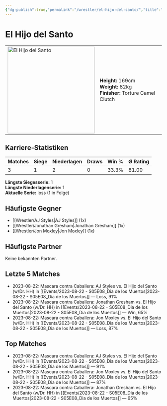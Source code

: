 ```yaml
---
{"dg-publish":true,"permalink":"/wrestler/el-hijo-del-santo/","title":"El Hijo del Santo","tags":["wrestler"],"noteIcon":""}
---
```



# El Hijo del Santo

<table>
        <tr>
        <td><img src="https://github.com/CptSpaulding1980/choke-slam-wrestling/releases/download/images/El_Hijo_del_Santo.png" width="280" alt="El Hijo del Santo"></td>
        <td>
        <b>Height:</b> 169cm<br>
        <b>Weight:</b> 82kg<br>
        <b>Finisher:</b> Torture Camel Clutch<br>
        </td>
        </tr>
        </table>
        

## Karriere-Statistiken

| Matches | Siege | Niederlagen | Draws | Win % | Ø Rating |
|---------|-------|-------------|-------|-------|-----------|
| 3 | 1 | 2 | 0 | 33.3% | 81.00 |

**Längste Siegesserie:** 1<br>**Längste Niederlagenserie:** 1<br>**Aktuelle Serie:** loss (1 in Folge)


## Häufigste Gegner
- [[Wrestler/AJ Styles\|AJ Styles]] (1x)
- [[Wrestler/Jonathan Gresham\|Jonathan Gresham]] (1x)
- [[Wrestler/Jon Moxley\|Jon Moxley]] (1x)

## Häufigste Partner
Keine bekannten Partner.

## Letzte 5 Matches
- 2023-08-22: Mascara contra Caballera: AJ Styles vs. El Hijo del Santo (w/Dr. HH) in [[Events/2023-08-22 - S05E08_Dia de los Muertos\|2023-08-22 - S05E08_Dia de los Muertos]] — Loss, 91%
- 2023-08-22: Mascara contra Caballera: Jonathan Gresham vs. El Hijo del Santo (w/Dr. HH) in [[Events/2023-08-22 - S05E08_Dia de los Muertos\|2023-08-22 - S05E08_Dia de los Muertos]] — Win, 65%
- 2023-08-22: Mascara contra Caballera: Jon Moxley vs. El Hijo del Santo (w/Dr. HH) in [[Events/2023-08-22 - S05E08_Dia de los Muertos\|2023-08-22 - S05E08_Dia de los Muertos]] — Loss, 87%

## Top Matches
- 2023-08-22: Mascara contra Caballera: AJ Styles vs. El Hijo del Santo (w/Dr. HH) in [[Events/2023-08-22 - S05E08_Dia de los Muertos\|2023-08-22 - S05E08_Dia de los Muertos]] — 91%
- 2023-08-22: Mascara contra Caballera: Jon Moxley vs. El Hijo del Santo (w/Dr. HH) in [[Events/2023-08-22 - S05E08_Dia de los Muertos\|2023-08-22 - S05E08_Dia de los Muertos]] — 87%
- 2023-08-22: Mascara contra Caballera: Jonathan Gresham vs. El Hijo del Santo (w/Dr. HH) in [[Events/2023-08-22 - S05E08_Dia de los Muertos\|2023-08-22 - S05E08_Dia de los Muertos]] — 65%
